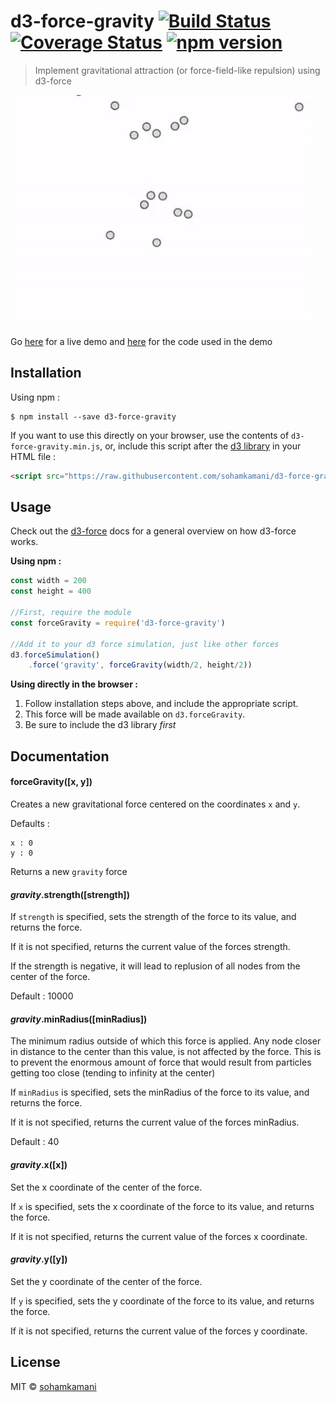 # d3-force-gravity [![Build Status](https://travis-ci.org/sohamkamani/d3-force-gravity.svg?branch=master)](https://travis-ci.org/sohamkamani/d3-force-gravity) [![Coverage Status](https://coveralls.io/repos/sohamkamani/d3-force-gravity/badge.svg?branch=master&service=github)](https://coveralls.io/github/sohamkamani/d3-force-gravity?branch=master) [![npm version](https://badge.fury.io/js/d3-force-gravity.svg)](https://badge.fury.io/js/d3-force-gravity)

> Implement gravitational attraction (or force-field-like repulsion) using d3-force

![sample](sample.gif)

Go [here](http://www.sohamkamani.com/d3-force-gravity__demo/) for a live demo and [here](https://github.com/sohamkamani/d3-force-gravity__demo/blob/master/src/index.js) for the code used in the demo

## Installation

Using npm :

```
$ npm install --save d3-force-gravity
```

If you want to use this directly on your browser, use the contents of `d3-force-gravity.min.js`, or, include this script after the [d3 library](http://d3js.org) in your HTML file :

```html
<script src="https://raw.githubusercontent.com/sohamkamani/d3-force-gravity/master/d3-force-gravity.min.js" charset="utf-8"></script>
```

## Usage

Check out the [d3-force](https://github.com/d3/d3-force/blob/master/README.md) docs for a general overview on how d3-force works.

__Using npm :__

```js
const width = 200
const height = 400

//First, require the module
const forceGravity = require('d3-force-gravity')

//Add it to your d3 force simulation, just like other forces
d3.forceSimulation()
	.force('gravity', forceGravity(width/2, height/2))
```

__Using directly in the browser :__

1. Follow installation steps above, and include the appropriate script.
2. This force will be made available on `d3.forceGravity`.
3. Be sure to include the d3 library _first_

## Documentation

#### __forceGravity__([x, y])

Creates a new gravitational force centered on the coordinates `x` and `y`.

Defaults :  
```
x : 0  
y : 0
```

Returns a new `gravity` force

#### _gravity_.__strength__([strength])

If `strength` is specified, sets the strength of the force to its value, and returns the force.  

If it is not specified, returns the current value of the forces strength.

If the strength is negative, it will lead to replusion of all nodes from the center of the force.

Default : 10000

#### _gravity_.__minRadius__([minRadius])

The minimum radius outside of which this force is applied. Any node closer in distance to the center than this value, is not affected by the force. This is to prevent the enormous amount of force that would result from particles getting too close (tending to infinity at the center)

If `minRadius` is specified, sets the minRadius of the force to its value, and returns the force.  

If it is not specified, returns the current value of the forces minRadius.

Default : 40

#### _gravity_.__x__([x])

Set the x coordinate of the center of the force.

If `x` is specified, sets the x coordinate of the force to its value, and returns the force.  

If it is not specified, returns the current value of the forces x coordinate.

#### _gravity_.__y__([y])

Set the y coordinate of the center of the force.

If `y` is specified, sets the y coordinate of the force to its value, and returns the force.  

If it is not specified, returns the current value of the forces y coordinate.

## License

MIT © [sohamkamani](https://github.com/sohamkamani)
